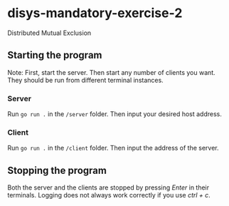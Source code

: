# disys-mandatory-exercise-2
Distributed Mutual Exclusion

## Starting the program
Note: First, start the server. Then start any number of clients you want.
They should be run from different terminal instances.

### Server
Run `go run .` in the `/server` folder.
Then input your desired host address.

### Client
Run `go run .` in the `/client` folder.
Then input the address of the server.

## Stopping the program
Both the server and the clients are stopped by pressing _Enter_ in their terminals.
Logging does not always work correctly if you use _ctrl + c_.
